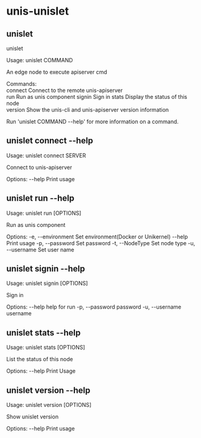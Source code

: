 # unis-unislet

## unislet

unislet

Usage: unislet COMMAND

An edge node to execute apiserver cmd

Commands:  
  connect    Connect to the remote unis-apiserver  
  run        Run as unis component
  signin     Sign in
  stats      Display the status of this node    
  version    Show the unis-cli and unis-apiserver version information  

Run 'unislet COMMAND --help' for more information on a command.

## unislet connect --help

Usage: unislet connect SERVER

Connect to unis-apiserver

Options:
      --help             Print usage

## unislet run --help

Usage: unislet run [OPTIONS] 

Run as unis component

Options:
  -e, --environment       Set environment(Docker or Unikernel)
    --help              Print usage
  -p, --password          Set password
  -t, --NodeType          Set node type
  -u, --username          Set user name

## unislet signin --help

Usage: unislet signin [OPTIONS]

Sign in

Options:
      --help            help for run
  -p, --password        password
  -u, --username        username

## unislet stats --help

Usage: unislet stats [OPTIONS]

List the status of this node

Options:
      --help              Print Usage

## unislet version --help

Usage: unislet version [OPTIONS]

Show unislet version

Options:
      --help              Print usage
